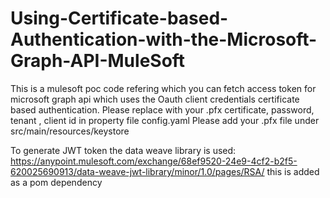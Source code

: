 # Using-Certificate-based-Authentication-with-the-Microsoft-Graph-API-MuleSoft

This is a mulesoft poc code refering which you can fetch access token for microsoft graph api which uses the Oauth client credentials certificate based authentication.
Please replace with your .pfx certificate, password, tenant , client id in property file config.yaml
Please add your .pfx file under src/main/resources/keystore

To generate JWT token the data weave library is used: https://anypoint.mulesoft.com/exchange/68ef9520-24e9-4cf2-b2f5-620025690913/data-weave-jwt-library/minor/1.0/pages/RSA/ this is added as a pom dependency

